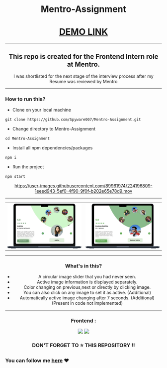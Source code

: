 <div align = "center">
  
# Mentro-Assignment
  
# [DEMO LINK](https://circular-image-slider-mentro-assign.netlify.app/)
  
---

## This repo is created for the Frontend Intern role at Mentro.

<p>I was shortlisted for the next stage of the interview process after my Resume was reviewed by Mentro</p>

---

<div align="left">

### How to run this?

- Clone on your local machine

```terminal
git clone https://github.com/Spyware007/Mentro-Assignment.git
```

- Change directory to Mentro-Assignment

```terminal
cd Mentro-Assignment
```

- Install all npm dependencies/packages

```terminal
npm i
```

- Run the project

```
npm start
```

</div>

https://user-images.githubusercontent.com/89961974/224196809-1eeed943-5ef0-4f90-9f0f-b202e65e78d9.mov

---

<table>
  <tr>
    <td><img width="500px" src = "./readme_assets/mentro1.png"></td>
    <td><img width="500px" src = "./readme_assets/mentro2.png"></td>
  </tr>
</table>

---

### What's in this?

- A circular image slider that you had never seen.
- Active image information is displayed separately.
- Color changing on previous,next or directly by clicking image.
- You can also click on any image to set it as active. (Additional)
- Automatically active image changing after 7 seconds. (Additional) (Present in code not implemented)

---

### Frontend :

<img src="https://img.shields.io/badge/React-20232A?style=for-the-badge&logo=react&logoColor=61DAFB"> <img src="https://img.shields.io/badge/CSS3-1572B6?style=for-the-badge&logo=css3&logoColor=white">

</div>

<h3 align="center"> DON'T FORGET TO ⭐ THIS REPOSITORY !!
</h3>

### You can follow me [here](https://github.com/Spyware007) ❤

